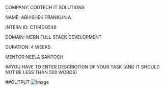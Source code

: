 COMPANY: CODTECH IT SOLUTIONS

NAME: ABHISHEK FRANKLIN A

INTERN ID: CT04DG549

DOMAIN: MERN FULL STACK DEVELOPMENT

DURATION: 4 WEEKS

MENTOR:NEELA SANTOSH

##YOU HAVE TO ENTER DESCRIOTION OF YOUR TASK (AND IT SHOULD NOT BE LESS THAN 500 WORDS)

##OUTPUT
![Image](https://github.com/user-attachments/assets/749eafe6-22a9-4888-a51e-138ce724ea78)

